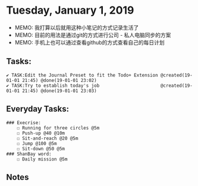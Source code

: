 # Tuesday, January 1, 2019
- MEMO: 我打算以后就用这种小笔记的方式记录生活了
- MEMO: 目前的用法是通过git的方式进行公司 - 私人电脑同步的方案
- MEMO: 手机上也可以通过查看github的方式查看自己的每日计划

## Tasks:
    ✔ TASK:Edit the Journal Preset to fit the Todo+ Extension @created(19-01-01 21:45) @done(19-01-01 23:02)
    ✔ TASK:Try to establish today's job                       @created(19-01-01 21:45) @done(19-01-01 23:03)

## Everyday Tasks:
    ### Execrise:
        ☐ Running for three circles @5m
        ☐ Push-up @40 @10m
        ☐ Sit-and-reach @20 @5m
        ☐ Jump @100 @5m
        ☐ Sit-down @50 @5m
    ### ShanBay word:
        ☐ Daily mission @5m    

## Notes



